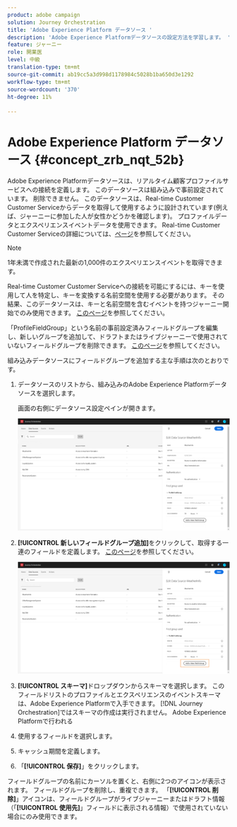 ```yaml
---
product: adobe campaign
solution: Journey Orchestration
title: 'Adobe Experience Platform データソース '
description: 'Adobe Experience Platformデータソースの設定方法を学習します。 '
feature: ジャーニー
role: 開業医
level: 中級
translation-type: tm+mt
source-git-commit: ab19cc5a3d998d1178984c5028b1ba650d3e1292
workflow-type: tm+mt
source-wordcount: '370'
ht-degree: 11%

---
```



# Adobe Experience Platform データソース {#concept_zrb_nqt_52b}

Adobe Experience Platformデータソースは、リアルタイム顧客プロファイルサービスへの接続を定義します。 このデータソースは組み込みで事前設定されています。 削除できません。 このデータソースは、Real-time Customer Customer Serviceからデータを取得して使用するように設計されています(例えば、ジャーニーに参加した人が女性かどうかを確認します)。 プロファイルデータとエクスペリエンスイベントデータを使用できます。 Real-time Customer Customer Serviceの詳細については、[ページ](https://docs.adobe.com/content/help/ja-JP/experience-platform/profile/home.html)を参照してください。

>[!NOTE]
>
>1年未満で作成された最新の1,000件のエクスペリエンスイベントを取得できます。

Real-time Customer Customer Serviceへの接続を可能にするには、キーを使用して人を特定し、キーを変換する名前空間を使用する必要があります。 その結果、このデータソースは、キーと名前空間を含むイベントを持つジャーニー開始でのみ使用できます。 [このページ](../building-journeys/journey.md)を参照してください。

「ProfileFieldGroup」という名前の事前設定済みフィールドグループを編集し、新しいグループを追加して、ドラフトまたはライブジャーニーで使用されていないフィールドグループを削除できます。 [このページ](../datasource/field-groups.md)を参照してください。

組み込みデータソースにフィールドグループを追加する主な手順は次のとおりです。

1. データソースのリストから、組み込みのAdobe Experience Platformデータソースを選択します。

   画面の右側にデータソース設定ペインが開きます。

   ![](../assets/journey23.png)

1. **[!UICONTROL 新しいフィールドグループ追加]**&#x200B;をクリックして、取得する一連のフィールドを定義します。 [このページ](../datasource/field-groups.md)を参照してください。

   ![](../assets/journey24.png)

1. **[!UICONTROL スキーマ]**&#x200B;ドロップダウンからスキーマを選択します。 このフィールドリストのプロファイルとエクスペリエンスのイベントスキーマは、Adobe Experience Platformで入手できます。 [!DNL Journey Orchestration]ではスキーマの作成は実行されません。 Adobe Experience Platformで行われる
1. 使用するフィールドを選択します。
1. キャッシュ期間を定義します。
1. 「**[!UICONTROL 保存]**」をクリックします。

フィールドグループの名前にカーソルを置くと、右側に2つのアイコンが表示されます。 フィールドグループを削除し、重複できます。 「**[!UICONTROL 削除]**」アイコンは、フィールドグループがライブジャーニーまたはドラフト情報（「**[!UICONTROL 使用先]**」フィールドに表示される情報）で使用されていない場合にのみ使用できます。
